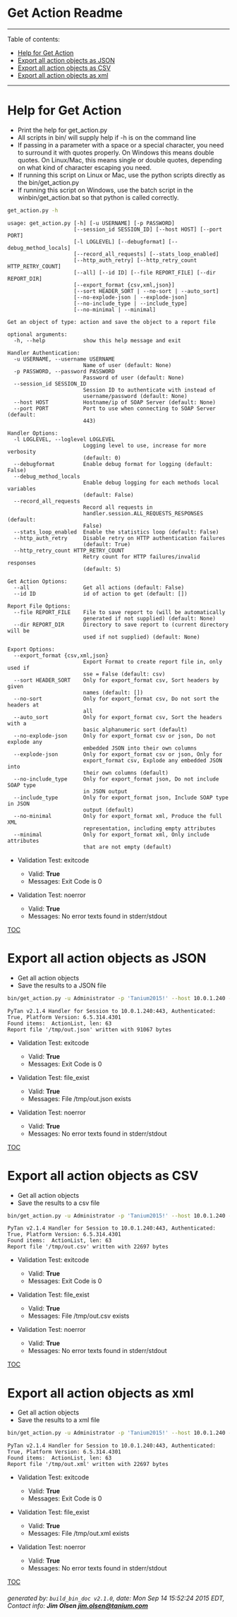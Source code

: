 Get Action Readme
===========================

---------------------------
<a name='toc'>Table of contents:</a>

  * [Help for Get Action](#user-content-help-for-get-action)
  * [Export all action objects as JSON](#user-content-export-all-action-objects-as-json)
  * [Export all action objects as CSV](#user-content-export-all-action-objects-as-csv)
  * [Export all action objects as xml](#user-content-export-all-action-objects-as-xml)

---------------------------

# Help for Get Action

  * Print the help for get_action.py
  * All scripts in bin/ will supply help if -h is on the command line
  * If passing in a parameter with a space or a special character, you need to surround it with quotes properly. On Windows this means double quotes. On Linux/Mac, this means single or double quotes, depending on what kind of character escaping you need.
  * If running this script on Linux or Mac, use the python scripts directly as the bin/get_action.py
  * If running this script on Windows, use the batch script in the winbin/get_action.bat so that python is called correctly.

```bash
get_action.py -h
```

```
usage: get_action.py [-h] [-u USERNAME] [-p PASSWORD]
                     [--session_id SESSION_ID] [--host HOST] [--port PORT]
                     [-l LOGLEVEL] [--debugformat] [--debug_method_locals]
                     [--record_all_requests] [--stats_loop_enabled]
                     [--http_auth_retry] [--http_retry_count HTTP_RETRY_COUNT]
                     [--all] [--id ID] [--file REPORT_FILE] [--dir REPORT_DIR]
                     [--export_format {csv,xml,json}]
                     [--sort HEADER_SORT | --no-sort | --auto_sort]
                     [--no-explode-json | --explode-json]
                     [--no-include_type | --include_type]
                     [--no-minimal | --minimal]

Get an object of type: action and save the object to a report file

optional arguments:
  -h, --help            show this help message and exit

Handler Authentication:
  -u USERNAME, --username USERNAME
                        Name of user (default: None)
  -p PASSWORD, --password PASSWORD
                        Password of user (default: None)
  --session_id SESSION_ID
                        Session ID to authenticate with instead of
                        username/password (default: None)
  --host HOST           Hostname/ip of SOAP Server (default: None)
  --port PORT           Port to use when connecting to SOAP Server (default:
                        443)

Handler Options:
  -l LOGLEVEL, --loglevel LOGLEVEL
                        Logging level to use, increase for more verbosity
                        (default: 0)
  --debugformat         Enable debug format for logging (default: False)
  --debug_method_locals
                        Enable debug logging for each methods local variables
                        (default: False)
  --record_all_requests
                        Record all requests in
                        handler.session.ALL_REQUESTS_RESPONSES (default:
                        False)
  --stats_loop_enabled  Enable the statistics loop (default: False)
  --http_auth_retry     Disable retry on HTTP authentication failures
                        (default: True)
  --http_retry_count HTTP_RETRY_COUNT
                        Retry count for HTTP failures/invalid responses
                        (default: 5)

Get Action Options:
  --all                 Get all actions (default: False)
  --id ID               id of action to get (default: [])

Report File Options:
  --file REPORT_FILE    File to save report to (will be automatically
                        generated if not supplied) (default: None)
  --dir REPORT_DIR      Directory to save report to (current directory will be
                        used if not supplied) (default: None)

Export Options:
  --export_format {csv,xml,json}
                        Export Format to create report file in, only used if
                        sse = False (default: csv)
  --sort HEADER_SORT    Only for export_format csv, Sort headers by given
                        names (default: [])
  --no-sort             Only for export_format csv, Do not sort the headers at
                        all
  --auto_sort           Only for export_format csv, Sort the headers with a
                        basic alphanumeric sort (default)
  --no-explode-json     Only for export_format csv or json, Do not explode any
                        embedded JSON into their own columns
  --explode-json        Only for export_format csv or json, Only for
                        export_format csv, Explode any embedded JSON into
                        their own columns (default)
  --no-include_type     Only for export_format json, Do not include SOAP type
                        in JSON output
  --include_type        Only for export_format json, Include SOAP type in JSON
                        output (default)
  --no-minimal          Only for export_format xml, Produce the full XML
                        representation, including empty attributes
  --minimal             Only for export_format xml, Only include attributes
                        that are not empty (default)
```

  * Validation Test: exitcode
    * Valid: **True**
    * Messages: Exit Code is 0

  * Validation Test: noerror
    * Valid: **True**
    * Messages: No error texts found in stderr/stdout



[TOC](#user-content-toc)


# Export all action objects as JSON

  * Get all action objects
  * Save the results to a JSON file

```bash
bin/get_action.py -u Administrator -p 'Tanium2015!' --host 10.0.1.240 --port 443 --loglevel 1 --all --file "/tmp/out.json" --export_format json
```

```
PyTan v2.1.4 Handler for Session to 10.0.1.240:443, Authenticated: True, Platform Version: 6.5.314.4301
Found items:  ActionList, len: 63
Report file '/tmp/out.json' written with 91067 bytes
```

  * Validation Test: exitcode
    * Valid: **True**
    * Messages: Exit Code is 0

  * Validation Test: file_exist
    * Valid: **True**
    * Messages: File /tmp/out.json exists

  * Validation Test: noerror
    * Valid: **True**
    * Messages: No error texts found in stderr/stdout



[TOC](#user-content-toc)


# Export all action objects as CSV

  * Get all action objects
  * Save the results to a csv file

```bash
bin/get_action.py -u Administrator -p 'Tanium2015!' --host 10.0.1.240 --port 443 --loglevel 1 --all --file "/tmp/out.csv"
```

```
PyTan v2.1.4 Handler for Session to 10.0.1.240:443, Authenticated: True, Platform Version: 6.5.314.4301
Found items:  ActionList, len: 63
Report file '/tmp/out.csv' written with 22697 bytes
```

  * Validation Test: exitcode
    * Valid: **True**
    * Messages: Exit Code is 0

  * Validation Test: file_exist
    * Valid: **True**
    * Messages: File /tmp/out.csv exists

  * Validation Test: noerror
    * Valid: **True**
    * Messages: No error texts found in stderr/stdout



[TOC](#user-content-toc)


# Export all action objects as xml

  * Get all action objects
  * Save the results to a xml file

```bash
bin/get_action.py -u Administrator -p 'Tanium2015!' --host 10.0.1.240 --port 443 --loglevel 1 --all --file "/tmp/out.xml"
```

```
PyTan v2.1.4 Handler for Session to 10.0.1.240:443, Authenticated: True, Platform Version: 6.5.314.4301
Found items:  ActionList, len: 63
Report file '/tmp/out.xml' written with 22697 bytes
```

  * Validation Test: exitcode
    * Valid: **True**
    * Messages: Exit Code is 0

  * Validation Test: file_exist
    * Valid: **True**
    * Messages: File /tmp/out.xml exists

  * Validation Test: noerror
    * Valid: **True**
    * Messages: No error texts found in stderr/stdout



[TOC](#user-content-toc)


###### generated by: `build_bin_doc v2.1.0`, date: Mon Sep 14 15:52:24 2015 EDT, Contact info: **Jim Olsen <jim.olsen@tanium.com>**